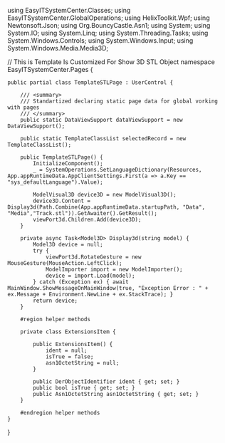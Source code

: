 ﻿using EasyITSystemCenter.Classes;
using EasyITSystemCenter.GlobalOperations;
using HelixToolkit.Wpf;
using Newtonsoft.Json;
using Org.BouncyCastle.Asn1;
using System;
using System.IO;
using System.Linq;
using System.Threading.Tasks;
using System.Windows.Controls;
using System.Windows.Input;
using System.Windows.Media.Media3D;

// This is Template Is Customized For Show 3D STL Object
namespace EasyITSystemCenter.Pages {

    public partial class TemplateSTLPage : UserControl {

        /// <summary>
        /// Standartized declaring static page data for global vorking with pages
        /// </summary>
        public static DataViewSupport dataViewSupport = new DataViewSupport();

        public static TemplateClassList selectedRecord = new TemplateClassList();

        public TemplateSTLPage() {
            InitializeComponent();
            _ = SystemOperations.SetLanguageDictionary(Resources, App.appRuntimeData.AppClientSettings.First(a => a.Key == "sys_defaultLanguage").Value);

            ModelVisual3D device3D = new ModelVisual3D();
            device3D.Content = Display3d(Path.Combine(App.appRuntimeData.startupPath, "Data", "Media","Track.stl")).GetAwaiter().GetResult();
            viewPort3d.Children.Add(device3D);
        }

        private async Task<Model3D> Display3d(string model) {
            Model3D device = null;
            try {
                viewPort3d.RotateGesture = new MouseGesture(MouseAction.LeftClick);
                ModelImporter import = new ModelImporter();
                device = import.Load(model);
            } catch (Exception ex) { await MainWindow.ShowMessageOnMainWindow(true, "Exception Error : " + ex.Message + Environment.NewLine + ex.StackTrace); }
            return device;
        }

        #region helper methods

        private class ExtensionsItem {

            public ExtensionsItem() {
                ident = null;
                isTrue = false;
                asn1OctetString = null;
            }

            public DerObjectIdentifier ident { get; set; }
            public bool isTrue { get; set; }
            public Asn1OctetString asn1OctetString { get; set; }
        }

        #endregion helper methods
    }
}